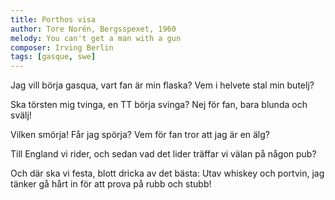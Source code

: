 ```yaml
---
title: Porthos visa
author: Tore Norén, Bergsspexet, 1960
melody: You can't get a man with a gun
composer: Irving Berlin
tags: [gasque, swe]
---
```


Jag vill börja gasqua,
vart fan är min flaska?
Vem i helvete stal min butelj?

Ska törsten mig tvinga,
en TT börja svinga?
Nej för fan, bara blunda och svälj!

Vilken smörja! Får jag spörja?
Vem för fan tror att jag är en älg?

Till England vi rider,
och sedan vad det lider
träffar vi välan på någon pub?

Och där ska vi festa,
blott dricka av det bästa:
Utav whiskey och portvin,
jag tänker gå hårt in
för att prova på rubb och stubb!
